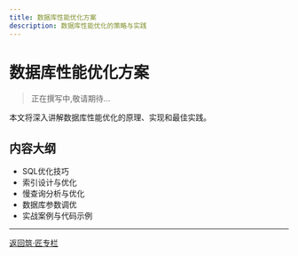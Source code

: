 ```yaml
---
title: 数据库性能优化方案
description: 数据库性能优化的策略与实践
---
```


# 数据库性能优化方案

> 正在撰写中,敬请期待...

本文将深入讲解数据库性能优化的原理、实现和最佳实践。

## 内容大纲

- SQL优化技巧
- 索引设计与优化
- 慢查询分析与优化
- 数据库参数调优
- 实战案例与代码示例

---

[返回筑·匠专栏](/tutorials/architecture/)

